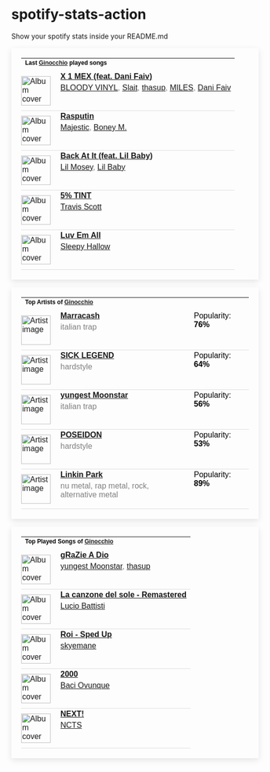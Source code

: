 # spotify-stats-action
Show your spotify stats inside your README.md

<!-- BEGIN SPOTIFY STATS: LAST PLAYED SONGS -->
<table style="border: none; padding: 20px; box-shadow: 0px 4px 12px rgba(0, 0, 0, 0.1); max-width: 100%; font-family: Arial, sans-serif;">
  <tr>
    <td colspan="3" style="padding-bottom: 10px;">
      <h4 style="margin: 0; font-size: 12px; color: black;">Last <a href="https://open.spotify.com/user/giuliotognetto00">Ginocchio</a> played songs</h4>
    </td>
  </tr>

  <!-- Begin song rows -->
  
  <tr style="border-bottom: 1px solid #ddd;">
    <td style="padding: 10px 10px 10px 0;">
      <img src="https://i.scdn.co/image/ab67616d0000b273cc08fd1c89e82db9cbb105ce" href="https://open.spotify.com/track/6W30ttL2kUQ5jT4CnXPJdG" alt="Album cover" style="width: 60px; height: 60px;">
    </td>
    <td style="vertical-align: top; padding-left: 10px;">
      <p style="margin: 0; color: black;"><a href="https://open.spotify.com/track/6W30ttL2kUQ5jT4CnXPJdG"><strong>X 1 MEX (feat. Dani Faiv)</strong></a></p>
      <p style="margin: 5px 0 0 0; color: grey;"><a href="https://open.spotify.com/artist/0VitAFMCI2apQxKzDjg1PU">BLOODY VINYL</a>, <a href="https://open.spotify.com/artist/2KXYAKQTxHuUHDtVgeGn6w">Slait</a>, <a href="https://open.spotify.com/artist/19i93sA0D7yS9dYoVNBqAA">thasup</a>, <a href="https://open.spotify.com/artist/1gs79u8PKkWAW1yfymbkTt">MILES</a>, <a href="https://open.spotify.com/artist/0ffKEtMDnROKWyJtXUnLbJ">Dani Faiv</a></p>
    </td>
  </tr>
  
  <tr style="border-bottom: 1px solid #ddd;">
    <td style="padding: 10px 10px 10px 0;">
      <img src="https://i.scdn.co/image/ab67616d0000b273f05cf0af79d057704dc994f4" href="https://open.spotify.com/track/0b18g3G5spr4ZCkz7Y6Q0Q" alt="Album cover" style="width: 60px; height: 60px;">
    </td>
    <td style="vertical-align: top; padding-left: 10px;">
      <p style="margin: 0; color: black;"><a href="https://open.spotify.com/track/0b18g3G5spr4ZCkz7Y6Q0Q"><strong>Rasputin</strong></a></p>
      <p style="margin: 5px 0 0 0; color: grey;"><a href="https://open.spotify.com/artist/6QMABvTzixnxzsLYyhqRxI">Majestic</a>, <a href="https://open.spotify.com/artist/54R6Y0I7jGUCveDTtI21nb">Boney M.</a></p>
    </td>
  </tr>
  
  <tr style="border-bottom: 1px solid #ddd;">
    <td style="padding: 10px 10px 10px 0;">
      <img src="https://i.scdn.co/image/ab67616d0000b2737a120c63d12dec194026fcf9" href="https://open.spotify.com/track/07twUUK8jWUCVsrSoEgbLW" alt="Album cover" style="width: 60px; height: 60px;">
    </td>
    <td style="vertical-align: top; padding-left: 10px;">
      <p style="margin: 0; color: black;"><a href="https://open.spotify.com/track/07twUUK8jWUCVsrSoEgbLW"><strong>Back At It (feat. Lil Baby)</strong></a></p>
      <p style="margin: 5px 0 0 0; color: grey;"><a href="https://open.spotify.com/artist/5zctI4wO9XSKS8XwcnqEHk">Lil Mosey</a>, <a href="https://open.spotify.com/artist/5f7VJjfbwm532GiveGC0ZK">Lil Baby</a></p>
    </td>
  </tr>
  
  <tr style="border-bottom: 1px solid #ddd;">
    <td style="padding: 10px 10px 10px 0;">
      <img src="https://i.scdn.co/image/ab67616d0000b273072e9faef2ef7b6db63834a3" href="https://open.spotify.com/track/11kDth1aKUEUMq9r1pqyds" alt="Album cover" style="width: 60px; height: 60px;">
    </td>
    <td style="vertical-align: top; padding-left: 10px;">
      <p style="margin: 0; color: black;"><a href="https://open.spotify.com/track/11kDth1aKUEUMq9r1pqyds"><strong>5% TINT</strong></a></p>
      <p style="margin: 5px 0 0 0; color: grey;"><a href="https://open.spotify.com/artist/0Y5tJX1MQlPlqiwlOH1tJY">Travis Scott</a></p>
    </td>
  </tr>
  
  <tr style="border-bottom: 1px solid #ddd;">
    <td style="padding: 10px 10px 10px 0;">
      <img src="https://i.scdn.co/image/ab67616d0000b273fe29ee6666fef23e2c7e5439" href="https://open.spotify.com/track/4CoAPaFaOz8e9o8MhpjWBp" alt="Album cover" style="width: 60px; height: 60px;">
    </td>
    <td style="vertical-align: top; padding-left: 10px;">
      <p style="margin: 0; color: black;"><a href="https://open.spotify.com/track/4CoAPaFaOz8e9o8MhpjWBp"><strong>Luv Em All</strong></a></p>
      <p style="margin: 5px 0 0 0; color: grey;"><a href="https://open.spotify.com/artist/6EPlBSH2RSiettczlz7ihV">Sleepy Hallow</a></p>
    </td>
  </tr>
  
  <!-- End song rows -->
</table>
<!-- END SPOTIFY STATS: LAST PLAYED SONGS -->

<!-- BEGIN SPOTIFY STATS: TOP ARTISTS -->
<table style="border: none; padding: 20px; box-shadow: 0px 4px 12px rgba(0, 0, 0, 0.1); max-width: 100%; font-family: Arial, sans-serif;">
  <tr>
    <td colspan="3" style="padding-bottom: 10px;">
      <h4 style="margin: 0; font-size: 12px; color: black;">Top Artists of <a href="https://open.spotify.com/user/giuliotognetto00">Ginocchio</a></h4>
    </td>
  </tr>

  <!-- Begin artist rows -->
  
  <tr style="border-bottom: 1px solid #ddd;">
    <td style="padding: 10px 10px 10px 0;">
      <img src="https://i.scdn.co/image/ab6761610000e5eb8aa0ff279be0623fce3e6c9d" href="https://open.spotify.com/artist/5AZuEF0feCXMkUCwQiQlW7" alt="Artist image" style="width: 60px; height: 60px;">
    </td>
    <td style="vertical-align: top; padding-left: 10px;">
      <p style="margin: 0; color: black;"><a href="https://open.spotify.com/artist/5AZuEF0feCXMkUCwQiQlW7"><strong>Marracash</strong></a></p>
      <p style="margin: 5px 0 0 0; color: grey;">italian trap</p>
    </td>
    <td style="vertical-align: top; padding-left: 10px;">
      <p style="margin: 0; color: black;">Popularity: <strong>76%</strong></p>
    </td>
  </tr>
  
  <tr style="border-bottom: 1px solid #ddd;">
    <td style="padding: 10px 10px 10px 0;">
      <img src="https://i.scdn.co/image/ab6761610000e5ebc29ee5bd25bcb741f9377b05" href="https://open.spotify.com/artist/3EYY5FwDkHEYLw5V86SAtl" alt="Artist image" style="width: 60px; height: 60px;">
    </td>
    <td style="vertical-align: top; padding-left: 10px;">
      <p style="margin: 0; color: black;"><a href="https://open.spotify.com/artist/3EYY5FwDkHEYLw5V86SAtl"><strong>SICK LEGEND</strong></a></p>
      <p style="margin: 5px 0 0 0; color: grey;">hardstyle</p>
    </td>
    <td style="vertical-align: top; padding-left: 10px;">
      <p style="margin: 0; color: black;">Popularity: <strong>64%</strong></p>
    </td>
  </tr>
  
  <tr style="border-bottom: 1px solid #ddd;">
    <td style="padding: 10px 10px 10px 0;">
      <img src="https://i.scdn.co/image/ab67616d0000b2733e97097d544a704eb344cbe4" href="https://open.spotify.com/artist/3l9OOqBvHs4SM91bWqtaQb" alt="Artist image" style="width: 60px; height: 60px;">
    </td>
    <td style="vertical-align: top; padding-left: 10px;">
      <p style="margin: 0; color: black;"><a href="https://open.spotify.com/artist/3l9OOqBvHs4SM91bWqtaQb"><strong>yungest Moonstar</strong></a></p>
      <p style="margin: 5px 0 0 0; color: grey;">italian trap</p>
    </td>
    <td style="vertical-align: top; padding-left: 10px;">
      <p style="margin: 0; color: black;">Popularity: <strong>56%</strong></p>
    </td>
  </tr>
  
  <tr style="border-bottom: 1px solid #ddd;">
    <td style="padding: 10px 10px 10px 0;">
      <img src="https://i.scdn.co/image/ab6761610000e5eb465195e7c93a95c530acdfe4" href="https://open.spotify.com/artist/7Dq2NReQjrw6PJHSMCQQEi" alt="Artist image" style="width: 60px; height: 60px;">
    </td>
    <td style="vertical-align: top; padding-left: 10px;">
      <p style="margin: 0; color: black;"><a href="https://open.spotify.com/artist/7Dq2NReQjrw6PJHSMCQQEi"><strong>POSEIDON</strong></a></p>
      <p style="margin: 5px 0 0 0; color: grey;">hardstyle</p>
    </td>
    <td style="vertical-align: top; padding-left: 10px;">
      <p style="margin: 0; color: black;">Popularity: <strong>53%</strong></p>
    </td>
  </tr>
  
  <tr style="border-bottom: 1px solid #ddd;">
    <td style="padding: 10px 10px 10px 0;">
      <img src="https://i.scdn.co/image/ab6761610000e5ebc7e6bd9e65eab62a53355576" href="https://open.spotify.com/artist/6XyY86QOPPrYVGvF9ch6wz" alt="Artist image" style="width: 60px; height: 60px;">
    </td>
    <td style="vertical-align: top; padding-left: 10px;">
      <p style="margin: 0; color: black;"><a href="https://open.spotify.com/artist/6XyY86QOPPrYVGvF9ch6wz"><strong>Linkin Park</strong></a></p>
      <p style="margin: 5px 0 0 0; color: grey;">nu metal, rap metal, rock, alternative metal</p>
    </td>
    <td style="vertical-align: top; padding-left: 10px;">
      <p style="margin: 0; color: black;">Popularity: <strong>89%</strong></p>
    </td>
  </tr>
  
  <!-- End artist rows -->
</table>
<!-- END SPOTIFY STATS: TOP ARTISTS -->

<!-- BEGIN SPOTIFY STATS: MOST PLAYED SONG -->
<table style="border: none; padding: 20px; box-shadow: 0px 4px 12px rgba(0, 0, 0, 0.1); max-width: 100%; font-family: Arial, sans-serif;">
  <tr>
    <td colspan="3" style="padding-bottom: 10px;">
      <h4 style="margin: 0; font-size: 12px; color: black;">Top Played Songs of <a href="https://open.spotify.com/user/giuliotognetto00">Ginocchio</a></h4>
    </td>
  </tr>

  <!-- Begin top songs rows -->
  
  <tr style="border-bottom: 1px solid #ddd;">
    <td style="padding: 10px 10px 10px 0;">
      <img src="https://i.scdn.co/image/ab67616d0000b273f6da146e4b29f6cb182c6a72" href="https://open.spotify.com/track/0NUzLcrkkXeztSVlJYHOug" alt="Album cover" style="width: 60px; height: 60px;">
    </td>
    <td style="vertical-align: top; padding-left: 10px;">
      <p style="margin: 0; color: black;"><a href="https://open.spotify.com/track/0NUzLcrkkXeztSVlJYHOug"><strong>gRaZie A Dio</strong></a></p>
      <p style="margin: 5px 0 0 0; color: grey;"><a href="https://open.spotify.com/artist/3l9OOqBvHs4SM91bWqtaQb">yungest Moonstar</a>, <a href="https://open.spotify.com/artist/19i93sA0D7yS9dYoVNBqAA">thasup</a></p>
    </td>
  </tr>
  
  <tr style="border-bottom: 1px solid #ddd;">
    <td style="padding: 10px 10px 10px 0;">
      <img src="https://i.scdn.co/image/ab67616d0000b273c14d6f207634fec419db5f75" href="https://open.spotify.com/track/5XAGVMePJNaXHcdRN578Xi" alt="Album cover" style="width: 60px; height: 60px;">
    </td>
    <td style="vertical-align: top; padding-left: 10px;">
      <p style="margin: 0; color: black;"><a href="https://open.spotify.com/track/5XAGVMePJNaXHcdRN578Xi"><strong>La canzone del sole - Remastered</strong></a></p>
      <p style="margin: 5px 0 0 0; color: grey;"><a href="https://open.spotify.com/artist/2caOYPej26UoQOyFnzXW3G">Lucio Battisti</a></p>
    </td>
  </tr>
  
  <tr style="border-bottom: 1px solid #ddd;">
    <td style="padding: 10px 10px 10px 0;">
      <img src="https://i.scdn.co/image/ab67616d0000b273399b1dc0d027f8e4c36648cb" href="https://open.spotify.com/track/23vZqJEwX9lKdWxGDpBF7G" alt="Album cover" style="width: 60px; height: 60px;">
    </td>
    <td style="vertical-align: top; padding-left: 10px;">
      <p style="margin: 0; color: black;"><a href="https://open.spotify.com/track/23vZqJEwX9lKdWxGDpBF7G"><strong>Roi - Sped Up</strong></a></p>
      <p style="margin: 5px 0 0 0; color: grey;"><a href="https://open.spotify.com/artist/5xhQRvvr6V7zoQn5MPNZfJ">skyemane</a></p>
    </td>
  </tr>
  
  <tr style="border-bottom: 1px solid #ddd;">
    <td style="padding: 10px 10px 10px 0;">
      <img src="https://i.scdn.co/image/ab67616d0000b273c5d3734476d50ee111cb3ae2" href="https://open.spotify.com/track/5rfkg8TbFWBGqNeWbd3FJZ" alt="Album cover" style="width: 60px; height: 60px;">
    </td>
    <td style="vertical-align: top; padding-left: 10px;">
      <p style="margin: 0; color: black;"><a href="https://open.spotify.com/track/5rfkg8TbFWBGqNeWbd3FJZ"><strong>2000</strong></a></p>
      <p style="margin: 5px 0 0 0; color: grey;"><a href="https://open.spotify.com/artist/3JmaR2HIU0f2H2X0hh4yBS">Baci Ovunque</a></p>
    </td>
  </tr>
  
  <tr style="border-bottom: 1px solid #ddd;">
    <td style="padding: 10px 10px 10px 0;">
      <img src="https://i.scdn.co/image/ab67616d0000b273ecb8455c697c79e12445b4a0" href="https://open.spotify.com/track/5hL2t5WyC9bibNDVkhVvDx" alt="Album cover" style="width: 60px; height: 60px;">
    </td>
    <td style="vertical-align: top; padding-left: 10px;">
      <p style="margin: 0; color: black;"><a href="https://open.spotify.com/track/5hL2t5WyC9bibNDVkhVvDx"><strong>NEXT!</strong></a></p>
      <p style="margin: 5px 0 0 0; color: grey;"><a href="https://open.spotify.com/artist/6BWtcMF39LT5Db5FT54YYG">NCTS</a></p>
    </td>
  </tr>
  
  <!-- End top songs rows -->
</table>
<!-- END SPOTIFY STATS: MOST PLAYED SONG -->